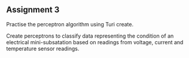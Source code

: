 ## **Assignment 3**

Practise the perceptron algorithm using Turi create.

Create perceptrons to classify data representing the condition of an electrical mini-subsatation based on readings from voltage, current and temperature sensor readings.

